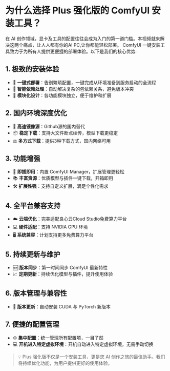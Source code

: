 # 为什么选择 Plus 强化版的 ComfyUI 安装工具？

在 AI 创作领域，显卡及工具的配置往往会成为入门的第一道门槛。本视频就来解决这两个痛点，让人人都有你的AI PC,让你都能轻松部署。
ComfyUI 一键安装工具致力于为所有人提供更便捷的部署体验。以下是我们的核心优势:

## 1. 极致的安装体验
- 🚀 **一键式部署**：告别繁琐配置，一键完成从环境准备到服务启动的全流程
- 🔄 **智能依赖处理**：自动解决复杂的包依赖关系，避免版本冲突
- 🎉 **模块化设计**：各功能模块独立，便于维护和扩展

## 2. 国内环境深度优化
- 🚅 **高速镜像源**：Github源的国内替代
- 📦 **稳定下载**：支持大文件断点续传，模型下载更稳定
- ⚖️ **多方式下载**：提供3种下载方式，国内网络可用

## 3. 功能增强
- 🔌 **即插即用**：内置 ComfyUI Manager，扩展管理更轻松
- 📚 **丰富资源**：优质模型与插件一键下载，开箱即用
- 🛠️ **扩展性强**：支持自定义扩展，满足个性化需求

## 4. 全平台兼容支持 
- ☁️ **云端优化**：完美适配良心云Cloud Studio免费算力平台
- 💻 **硬件适配**：支持 NVIDIA GPU 环境
- 🖥️ **系统兼容**：计划支持更多免费算力平台

## 5. 持续更新与维护
- 🆕 **版本同步**：第一时间同步 ComfyUI 最新特性
- 📈 **定期更新**：持续优化模型与插件，提升使用体验

## 6. 版本管理与兼容性
- 🎯 **版本更新**：自动安装 CUDA 与 PyTorch 新版本

## 7. 便捷的配置管理
- ⚙️ **集中配置**：统一管理所有配置项，一目了然
- 💻 **开机进入特定虚拟环境**：开机自动进入特定虚拟环境，无需手动切换


> 💡 Plus 强化版不仅是一个安装工具，更是您 AI 创作之旅的最佳助手。我们将持续优化功能，为用户提供更好的使用体验。
